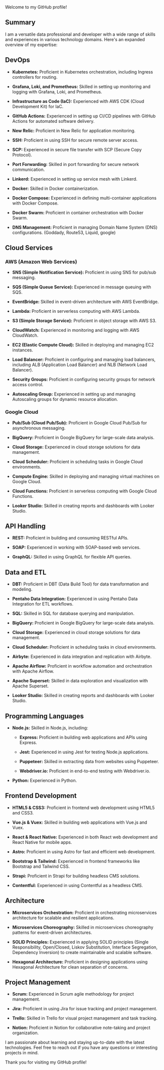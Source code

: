 Welcome to my GitHub profile!

## Summary

I am a versatile data professional and developer with a wide range of skills and experiences in various technology domains. Here's an expanded overview of my expertise:

## DevOps

- **Kubernetes:** Proficient in Kubernetes orchestration, including Ingress controllers for routing.

- **Grafana, Loki, and Prometheus:** Skilled in setting up monitoring and logging with Grafana, Loki, and Prometheus.

- **Infrastructure as Code (IaC):** Experienced with AWS CDK (Cloud Development Kit) for IaC.

- **GitHub Actions:** Experienced in setting up CI/CD pipelines with GitHub Actions for automated software delivery.

- **New Relic:** Proficient in New Relic for application monitoring.

- **SSH:** Proficient in using SSH for secure remote server access.

- **SCP:** Experienced in secure file transfer with SCP (Secure Copy Protocol).

- **Port Forwarding:** Skilled in port forwarding for secure network communication.

- **Linkerd:** Experienced in setting up service mesh with Linkerd.

- **Docker:** Skilled in Docker containerization.

- **Docker Compose:** Experienced in defining multi-container applications with Docker Compose.

- **Docker Swarm:** Proficient in container orchestration with Docker Swarm.

- **DNS Management:** Proficient in managing Domain Name System (DNS) configurations. (Goddady, Route53, Liquid, google)


## Cloud Services

### AWS (Amazon Web Services)

- **SNS (Simple Notification Service):** Proficient in using SNS for pub/sub messaging.

- **SQS (Simple Queue Service):** Experienced in message queuing with SQS.

- **EventBridge:** Skilled in event-driven architecture with AWS EventBridge.

- **Lambda:** Proficient in serverless computing with AWS Lambda.
  
- **S3 (Simple Storage Service):** Proficient in object storage with AWS S3.

- **CloudWatch:** Experienced in monitoring and logging with AWS CloudWatch.

- **EC2 (Elastic Compute Cloud):** Skilled in deploying and managing EC2 instances.

- **Load Balancer:** Proficient in configuring and managing load balancers, including ALB (Application Load Balancer) and NLB (Network Load Balancer).

- **Security Groups:** Proficient in configuring security groups for network access control.

- **Autoscaling Group:** Experienced in setting up and managing Autoscaling groups for dynamic resource allocation.

### Google Cloud

- **Pub/Sub (Cloud Pub/Sub):** Proficient in Google Cloud Pub/Sub for asynchronous messaging.

- **BigQuery:** Proficient in Google BigQuery for large-scale data analysis.

- **Cloud Storage:** Experienced in cloud storage solutions for data management.

- **Cloud Scheduler:** Proficient in scheduling tasks in Google Cloud environments.

- **Compute Engine:** Skilled in deploying and managing virtual machines on Google Cloud.

- **Cloud Functions:** Proficient in serverless computing with Google Cloud Functions.

- **Looker Studio:** Skilled in creating reports and dashboards with Looker Studio.

## API Handling

- **REST:** Proficient in building and consuming RESTful APIs.

- **SOAP:** Experienced in working with SOAP-based web services.

- **GraphQL:** Skilled in using GraphQL for flexible API queries.

## Data and ETL

- **DBT:** Proficient in DBT (Data Build Tool) for data transformation and modeling.

- **Pentaho Data Integration:** Experienced in using Pentaho Data Integration for ETL workflows.

- **SQL:** Skilled in SQL for database querying and manipulation.

- **BigQuery:** Proficient in Google BigQuery for large-scale data analysis.

- **Cloud Storage:** Experienced in cloud storage solutions for data management.

- **Cloud Scheduler:** Proficient in scheduling tasks in cloud environments.

- **Airbyte:** Experienced in data integration and replication with Airbyte.

- **Apache Airflow:** Proficient in workflow automation and orchestration with Apache Airflow.

- **Apache Superset:** Skilled in data exploration and visualization with Apache Superset.

- **Looker Studio:** Skilled in creating reports and dashboards with Looker Studio.

## Programming Languages

- **Node.js:** Skilled in Node.js, including:

  - **Express:** Proficient in building web applications and APIs using Express.

  - **Jest:** Experienced in using Jest for testing Node.js applications.

  - **Puppeteer:** Skilled in extracting data from websites using Puppeteer.

  - **Webdriver.io:** Proficient in end-to-end testing with Webdriver.io.

- **Python:** Experienced in Python.

## Frontend Development

- **HTML5 & CSS3:** Proficient in frontend web development using HTML5 and CSS3.

- **Vue.js & Vuex:** Skilled in building web applications with Vue.js and Vuex.

- **React & React Native:** Experienced in both React web development and React Native for mobile apps.

- **Astro:** Proficient in using Astro for fast and efficient web development.

- **Bootstrap & Tailwind:** Experienced in frontend frameworks like Bootstrap and Tailwind CSS.

- **Strapi:** Proficient in Strapi for building headless CMS solutions.

- **Contentful:** Experienced in using Contentful as a headless CMS.

## Architecture

- **Microservices Orchestration:** Proficient in orchestrating microservices architecture for scalable and resilient applications.

- **Microservices Choreography:** Skilled in microservices choreography patterns for event-driven architectures.

- **SOLID Principles:** Experienced in applying SOLID principles (Single Responsibility, Open/Closed, Liskov Substitution, Interface Segregation, Dependency Inversion) to create maintainable and scalable software.

- **Hexagonal Architecture:** Proficient in designing applications using Hexagonal Architecture for clean separation of concerns.

## Project Management

- **Scrum:** Experienced in Scrum agile methodology for project management.

- **Jira:** Proficient in using Jira for issue tracking and project management.

- **Trello:** Skilled in Trello for visual project management and task tracking.

- **Notion:** Proficient in Notion for collaborative note-taking and project organization.



I am passionate about learning and staying up-to-date with the latest technologies. Feel free to reach out if you have any questions or interesting projects in mind.

Thank you for visiting my GitHub profile!

